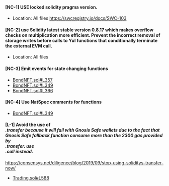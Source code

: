 #### [NC-1] USE locked solidity pragma version.
- Location: All files
<https://swcregistry.io/docs/SWC-103>

#### [NC-2] use Solidity latest stable version 0.8.17 which makes overflow checks on multiplication more efficient. Prevent the incorrect removal of storage writes before calls to Yul functions that conditionally terminate the external EVM call.
- Location: All files

#### [NC-3] Emit events for state changing functions 
- [BondNFT.sol#L357](https://github.com/code-423n4/2022-12-tigris/blob/588c84b7bb354d20cbca6034544c4faa46e6a80e/contracts/BondNFT.sol#L357)
- [BondNFT.sol#L349](https://github.com/code-423n4/2022-12-tigris/blob/588c84b7bb354d20cbca6034544c4faa46e6a80e/contracts/BondNFT.sol#L349)
- [BondNFT.sol#L366](https://github.com/code-423n4/2022-12-tigris/blob/588c84b7bb354d20cbca6034544c4faa46e6a80e/contracts/BondNFT.sol#L366)

#### [NC-4] Use NatSpec comments for functions
- [BondNFT.sol#L349](https://github.com/code-423n4/2022-12-tigris/blob/588c84b7bb354d20cbca6034544c4faa46e6a80e/contracts/BondNFT.sol#L349)

#### [L-1] Avoid the use of <address>.transfer because it will fail with Gnosis Safe wallets due to the fact that Gnosis Safe fallback function consume more than the 2300 gas provided by <address>.transfer. use <address>.call instead. 
<https://consensys.net/diligence/blog/2019/09/stop-using-soliditys-transfer-now/>

- [Trading.sol#L588](https://github.com/code-423n4/2022-12-tigris/blob/588c84b7bb354d20cbca6034544c4faa46e6a80e/contracts/Trading.sol#L588)

